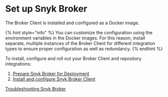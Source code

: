 # Set up Snyk Broker

The Broker Client is installed and configured as a Docker image.

{% hint style="info" %}
You can customize the configuration using the environment variables in the Docker images. For this reason, install separate, multiple instances of the Broker Client for different integration types to ensure proper configuration as well as redundancy.
{% endhint %}

To install, configure and roll out your Broker Client and repository integrations:

1. [Prepare Snyk Broker for Deployment](prepare-snyk-broker-for-deployment.md)
2. [Install and configure Snyk Broker Client](how-to-install-and-configure-your-snyk-broker-client.md)

[Troubleshooting Snyk Broker](../troubleshooting-broker.md)
